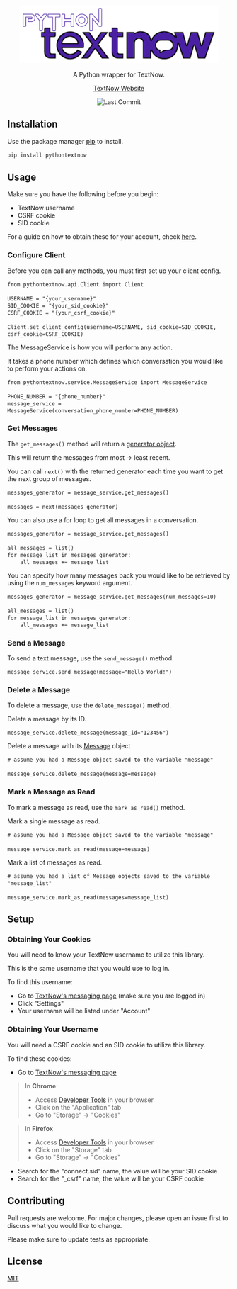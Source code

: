 <div align="center">

<br>
<br>
<img src="https://raw.githubusercontent.com/joeyagreco/pythontextnow/main/img/pythontextnow_logo_.png" alt="pythontextnow logo" width="450"/>

A Python wrapper for TextNow.

[TextNow Website](https://www.textnow.com/)

![Last Commit](https://img.shields.io/github/last-commit/joeyagreco/pythontextnow)
</div>

## Installation

Use the package manager [pip](https://pip.pypa.io/en/stable/) to install.

```bash
pip install pythontextnow
```

## Usage

Make sure you have the following before you begin:

- TextNow username
- CSRF cookie
- SID cookie

For a guide on how to obtain these for your account, check [here](https://github.com/joeyagreco/pythontextnow#setup).

### Configure Client

Before you can call any methods, you must first set up your client config.

```python3
from pythontextnow.api.Client import Client

USERNAME = "{your_username}"
SID_COOKIE = "{your_sid_cookie}"
CSRF_COOKIE = "{your_csrf_cookie}"

Client.set_client_config(username=USERNAME, sid_cookie=SID_COOKIE, csrf_cookie=CSRF_COOKIE)
```

The MessageService is how you will perform any action.

It takes a phone number which defines which conversation you would like to perform your actions on.

```python3
from pythontextnow.service.MessageService import MessageService

PHONE_NUMBER = "{phone_number}"
message_service = MessageService(conversation_phone_number=PHONE_NUMBER)
```

### Get Messages

The `get_messages()` method will return a [generator object](https://docs.python.org/3/glossary.html#term-generator).

This will return the messages from most -> least recent.

You can call `next()` with the returned generator each time you want to get the next group of messages.

```python3
messages_generator = message_service.get_messages()

messages = next(messages_generator)
```

You can also use a for loop to get all messages in a conversation.

```python3
messages_generator = message_service.get_messages()

all_messages = list()
for message_list in messages_generator:
    all_messages += message_list
```

You can specify how many messages back you would like to be retrieved by using the `num_messages` keyword argument.

```python3
messages_generator = message_service.get_messages(num_messages=10)

all_messages = list()
for message_list in messages_generator:
    all_messages += message_list
```

### Send a Message

To send a text message, use the `send_message()` method.

```python3
message_service.send_message(message="Hello World!")
```

### Delete a Message

To delete a message, use the `delete_message()` method.

Delete a message by its ID.

```python3
message_service.delete_message(message_id="123456")
```

Delete a message with
its [Message](https://github.com/joeyagreco/pythontextnow/blob/main/pythontextnow/model/Message.py) object

```python3
# assume you had a Message object saved to the variable "message"

message_service.delete_message(message=message)
```

### Mark a Message as Read

To mark a message as read, use the `mark_as_read()` method.

Mark a single message as read.

```python3
# assume you had a Message object saved to the variable "message"

message_service.mark_as_read(message=message)
```

Mark a list of messages as read.

```python3
# assume you had a list of Message objects saved to the variable "message_list"

message_service.mark_as_read(messages=message_list)
```

## Setup

### Obtaining Your Cookies

You will need to know your TextNow username to utilize this library.

This is the same username that you would use to log in.

To find this username:

- Go to [TextNow's messaging page](https://www.textnow.com/messaging) (make sure you are logged in)
- Click "Settings"
- Your username will be listed under "Account"

### Obtaining Your Username

You will need a CSRF cookie and an SID cookie to utilize this library.

To find these cookies:

- Go to [TextNow's messaging page](https://www.textnow.com/messaging)

> In **Chrome**:
> - Access [Developer Tools](https://developer.chrome.com/docs/devtools/open/) in your browser
> - Click on the "Application" tab
> - Go to "Storage" -> "Cookies"

> In **Firefox**
> - Access [Developer Tools](https://firefox-source-docs.mozilla.org/devtools-user/) in your browser
> - Click on the "Storage" tab
> - Go to "Storage" -> "Cookies"

- Search for the "connect.sid" name, the value will be your SID cookie
- Search for the "_csrf" name, the value will be your CSRF cookie

## Contributing

Pull requests are welcome. For major changes, please open an issue first to discuss what you would like to change.

Please make sure to update tests as appropriate.

## License

[MIT](https://choosealicense.com/licenses/mit/)